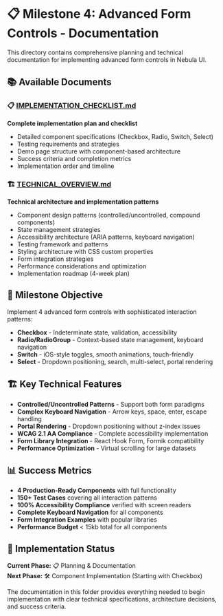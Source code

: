 # 📋 Milestone 4: Advanced Form Controls - Documentation

This directory contains comprehensive planning and technical documentation for implementing advanced form controls in Nebula UI.

## 📚 Available Documents

### 📋 [IMPLEMENTATION_CHECKLIST.md](./IMPLEMENTATION_CHECKLIST.md)
**Complete implementation plan and checklist**
- Detailed component specifications (Checkbox, Radio, Switch, Select)
- Testing requirements and strategies
- Demo page structure with component-based architecture
- Success criteria and completion metrics
- Implementation order and timeline

### 🏗️ [TECHNICAL_OVERVIEW.md](./TECHNICAL_OVERVIEW.md)
**Technical architecture and implementation patterns**
- Component design patterns (controlled/uncontrolled, compound components)
- State management strategies
- Accessibility architecture (ARIA patterns, keyboard navigation)
- Testing framework and patterns
- Styling architecture with CSS custom properties
- Form integration strategies
- Performance considerations and optimization
- Implementation roadmap (4-week plan)

## 🎯 Milestone Objective

Implement 4 advanced form controls with sophisticated interaction patterns:
- **Checkbox** - Indeterminate state, validation, accessibility
- **Radio/RadioGroup** - Context-based state management, keyboard navigation
- **Switch** - iOS-style toggles, smooth animations, touch-friendly
- **Select** - Dropdown positioning, search, multi-select, portal rendering

## 🏗️ Key Technical Features

- **Controlled/Uncontrolled Patterns** - Support both form paradigms
- **Complex Keyboard Navigation** - Arrow keys, space, enter, escape handling
- **Portal Rendering** - Dropdown positioning without z-index issues
- **WCAG 2.1 AA Compliance** - Complete accessibility implementation
- **Form Library Integration** - React Hook Form, Formik compatibility
- **Performance Optimization** - Virtual scrolling for large datasets

## 📊 Success Metrics

- **4 Production-Ready Components** with full functionality
- **150+ Test Cases** covering all interaction patterns
- **100% Accessibility Compliance** verified with screen readers
- **Complete Keyboard Navigation** for all components
- **Form Integration Examples** with popular libraries
- **Performance Budget** < 15kb total for all components

## 🚀 Implementation Status

**Current Phase:** 📋 Planning & Documentation  
**Next Phase:** 🛠️ Component Implementation (Starting with Checkbox)

The documentation in this folder provides everything needed to begin implementation with clear technical specifications, architecture decisions, and success criteria.
